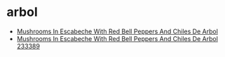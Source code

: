 # arbol

 * [Mushrooms In Escabeche With Red Bell Peppers And Chiles De Arbol](../../index/m/mushrooms-in-escabeche-with-red-bell-peppers-and-chiles-de-arbol-233389.json)
 * [Mushrooms In Escabeche With Red Bell Peppers And Chiles De Arbol 233389](../../index/m/mushrooms-in-escabeche-with-red-bell-peppers-and-chiles-de-arbol-233389.json)
